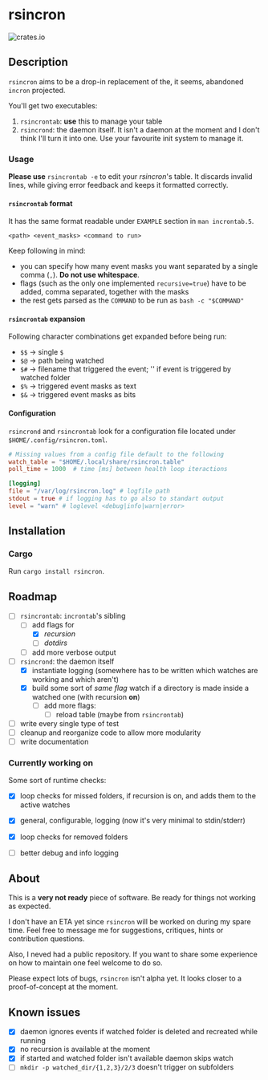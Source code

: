 # rsincron
![crates.io](https://img.shields.io/crates/v/rsincron.svg)

## Description
`rsincron` aims to be a drop-in replacement of the, it seems, abandoned
`incron` projected. 

You'll get two executables:
1. `rsincrontab`: **use** this to manage your table
2. `rsincrond`: the daemon itself. It isn't a daemon at the moment and I don't
   think I'll turn it into one. Use your favourite init system to manage it.

### Usage
**Please use** `rsincrontab -e` to edit your *rsincron*'s table. It discards
invalid lines, while giving error feedback and keeps it formatted correctly.

#### `rsincrontab` format
It has the same format readable under `EXAMPLE` section in `man incrontab.5`.
```
<path> <event_masks> <command to run>
```

Keep following in mind:
- you can specify how many event masks you want separated by a single comma (`,`). **Do not use whitespace**.
- flags (such as the only one implemented `recursive=true`) have to be added,
  comma separated, together with the masks
- the rest gets parsed as the `COMMAND` to be run as `bash -c "$COMMAND"`

#### `rsincrontab` expansion
Following character combinations get expanded before being run:
- `$$` -> single `$`
- `$@` -> path being watched
- `$#` -> filename that triggered the event; '' if event is triggered by
  watched folder
- `$%` -> triggered event masks as text
- `$&` -> triggered event masks as bits

#### Configuration
`rsincrond` and `rsincrontab` look for a configuration file located under
`$HOME/.config/rsincron.toml`.
```toml
# Missing values from a config file default to the following
watch_table = "$HOME/.local/share/rsincron.table"
poll_time = 1000  # time [ms] between health loop iteractions

[logging]
file = "/var/log/rsincron.log" # logfile path
stdout = true # if logging has to go also to standart output
level = "warn" # loglevel <debug|info|warn|error>
```


## Installation
### Cargo
Run ```cargo install rsincron```.

## Roadmap
- [ ] `rsincrontab`: `incrontab`'s sibling
	- [ ] add flags for
		- [x] *recursion* 
		- [ ] *dotdirs*
	- [ ] add more verbose output

- [ ] `rsincrond`: the daemon itself
	- [x] instantiate logging (somewhere has to be written which watches are
	  working and which aren't)
	- [x] build some sort of *same flag* watch if a directory is made inside a 
	  watched one (with recursion **on**)
	  - [ ] add more flags:
	  	- [ ] reload table (maybe from `rsincrontab`)

- [ ] write every single type of test
- [ ] cleanup and reorganize code to allow more modularity
- [ ] write documentation

### Currently working on
Some sort of runtime checks:
- [x] loop checks for missed folders, if recursion is on, and adds them to the
  active watches
- [x] general, configurable, logging (now it's very minimal to stdin/stderr)
- [x] loop checks for removed folders 
- [ ] better debug and info logging


## About
This is a **very not ready** piece of software. Be ready for things not working
as expected.

I don't have an ETA yet since `rsincron` will be worked on during my spare time.
Feel free to message me for suggestions, critiques, hints or
contribution questions.

Also, I neved had a public repository. If you want to share some experience
on how to maintain one feel welcome to do so.

Please expect lots of bugs, `rsincron` isn't alpha yet. It looks closer to a
proof-of-concept at the moment.

## Known issues
- [x] daemon ignores events if watched folder is deleted and recreated while
  running
- [x] no recursion is available at the moment
- [x] if started and watched folder isn't available daemon skips watch
- [ ] `mkdir -p watched_dir/{1,2,3}/2/3` doesn't trigger on subfolders
